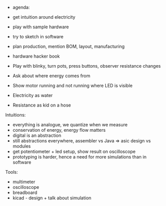 * agenda:
* get intuition around electricity
* play with sample hardware
* try to sketch in software
* plan production, mention BOM, layout, manufacturing
* hardware hacker book

* Play with blinky, turn pots, press buttons, observer resistance changes
* Ask about where energy comes from
* Show motor running and not running where LED is visible
* Electricity as water
* Resistance as kid on a hose

Intuitions:
* everything is analogue, we quantize when we measure
* conservation of energy, energy flow matters
* digital is an abstraction
* still abstractions everywhere, assembler vs Java => asic design vs modules
* get potentiometer + led setup, show result on oscilloscope
* prototyping is harder, hence a need for more simulations than in software

Tools:
* multimeter
* oscilloscope
* breadboard
* kicad - design + talk about simulation
